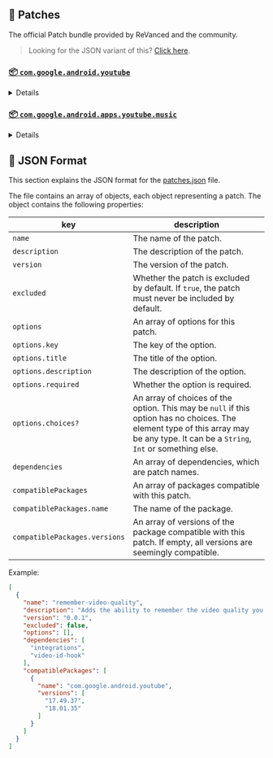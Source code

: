 ## 🧩 Patches

The official Patch bundle provided by ReVanced and the community.

> Looking for the JSON variant of this? [Click here](patches.json).

### [📦 `com.google.android.youtube`](https://play.google.com/store/apps/details?id=com.google.android.youtube)
<details>

| 💊 Patch | 📜 Description | 🏹 Target Version |
|:--------:|:--------------:|:-----------------:|
| `client-spoof` | Spoofs the YouTube client to prevent playback issues. | 18.01.35 |
| `custom-branding-icon-afn-blue` | Changes the YouTube launcher icon (Afn / Blue). | 18.01.35 |
| `custom-branding-icon-afn-red` | Changes the YouTube launcher icon (Afn / Red). | 18.01.35 |
| `custom-branding-icon-revancify` | Changes the YouTube launcher icon (Revancify). | 18.01.35 |
| `custom-branding-name` | Changes the YouTube launcher name to your choice (defaults to ReVanced Extended). | 18.01.35 |
| `custom-seekbar-color` | Change seekbar color in dark mode. | 18.01.35 |
| `custom-video-buffer` | Lets you change the buffers of videos. | 18.01.35 |
| `custom-video-speed` | Adds more video speed options. | 18.01.35 |
| `default-video-quality` | Adds ability to set default video quality settings. | 18.01.35 |
| `default-video-speed` | Adds ability to set default video speed settings. | 18.01.35 |
| `disable-haptic-feedback` | Disable haptic feedback when swiping. | 18.01.35 |
| `enable-external-browser` | Use an external browser to open the url. | 18.01.35 |
| `enable-minimized-playback` | Enables minimized and background playback. | 18.01.35 |
| `enable-old-layout` | Spoof the YouTube client version to use the old layout. | 18.01.35 |
| `enable-old-quality-layout` | Enables the original quality flyout menu. | 18.01.35 |
| `enable-open-links-directly` | Bypass URL redirects (youtube.com/redirect) when opening links in video descriptions. | 18.01.35 |
| `enable-seekbar-tapping` | Enables tap-to-seek on the seekbar of the video player. | 18.01.35 |
| `enable-tablet-miniplayer` | Enables the tablet mini player layout. | 18.01.35 |
| `enable-wide-searchbar` | Replaces the search icon with a wide search bar. This will hide the YouTube logo when active. | 18.01.35 |
| `force-premium-heading` | Forces premium heading on the home screen. | 18.01.35 |
| `header-switch` | Add switch to change header. | 18.01.35 |
| `hide-auto-captions` | Hide captions from being automatically enabled. | 18.01.35 |
| `hide-auto-player-popup-panels` | Hide automatic popup panels (playlist or live chat) on video player. | 18.01.35 |
| `hide-autoplay-button` | Hides the autoplay button in the video player. | 18.01.35 |
| `hide-button-container` | Adds options to hide action buttons under a video. | 18.01.35 |
| `hide-cast-button` | Hides the cast button in the video player. | 18.01.35 |
| `hide-channel-watermark` | Hides creator's watermarks on videos. | 18.01.35 |
| `hide-comment-component` | Adds options to hide comment component under a video. | 18.01.35 |
| `hide-create-button` | Hides the create button in the navigation bar. | 18.01.35 |
| `hide-crowdfunding-box` | Hides the crowdfunding box between the player and video description. | 18.01.35 |
| `hide-email-address` | Hides the email address in the account switcher. | 18.01.35 |
| `hide-endscreen-cards` | Hides the suggested video cards at the end of a video in fullscreen. | 18.01.35 |
| `hide-endscreen-overlay` | Hide endscreen overlay on swipe controls. | 18.01.35 |
| `hide-filmstrip-overlay` | Hide flimstrip overlay on swipe controls. | 18.01.35 |
| `hide-flyout-panel` | Adds options to hide player settings flyout panel. | 18.01.35 |
| `hide-fullscreen-buttoncontainer` | Hides the button containers in fullscreen. | 18.01.35 |
| `hide-general-ads` | Hooks the method which parses the bytes into a ComponentContext to filter components. | 18.01.35 |
| `hide-info-cards` | Hides info-cards in videos. | 18.01.35 |
| `hide-mix-playlists` | Removes mix playlists from home feed and video player. | 18.01.35 |
| `hide-pip-notification` | Disable pip notification when you first launch pip mode. | 18.01.35 |
| `hide-player-captions-button` | Hides the captions button in the video player. | 18.01.35 |
| `hide-player-overlay-filter` | Hide the suggested actions bar inside the player. | 18.01.35 |
| `hide-shorts-button` | Hides the shorts button in the navigation bar. | 18.01.35 |
| `hide-shorts-component` | Hides other Shorts components. | 18.01.35 |
| `hide-startup-shorts-player` | Disables playing YouTube Shorts when launching YouTube. | 18.01.35 |
| `hide-stories` | Hides YouTube Stories shelf on the feed. | 18.01.35 |
| `hide-suggested-actions` | Hide the suggested actions bar inside the player. | 18.01.35 |
| `hide-time-and-seekbar` | Hides progress bar and time counter on videos. | 18.01.35 |
| `hide-video-ads` | Removes ads in the video player. | 18.01.35 |
| `layout-switch` | Tricks the dpi to use some tablet/phone layouts. | 18.01.35 |
| `materialyou` | Enables MaterialYou theme for Android 12+ | 18.01.35 |
| `microg-support` | Allows YouTube ReVanced to run without root and under a different package name with Vanced MicroG. | 18.01.35 |
| `optimize-resource` | Removes duplicate resources and adds missing translation files from YouTube. | 18.01.35 |
| `overlay-buttons` | Add overlay buttons for ReVanced Extended. | 18.01.35 |
| `remove-player-button-background` | Removes the background from the video player buttons. | 18.01.35 |
| `return-youtube-dislike` | Shows the dislike count of videos using the Return YouTube Dislike API. | 18.01.35 |
| `settings` | Applies mandatory patches to implement ReVanced settings into the application. | 18.01.35 |
| `sponsorblock` | Integrate SponsorBlock. | 18.01.35 |
| `swipe-controls` | Adds volume and brightness swipe controls. | 18.01.35 |
| `theme` | Applies a custom theme (default: amoled). | 18.01.35 |
| `translations` | Add Crowdin Translations | 18.01.35 |
</details>

### [📦 `com.google.android.apps.youtube.music`](https://play.google.com/store/apps/details?id=com.google.android.apps.youtube.music)
<details>

| 💊 Patch | 📜 Description | 🏹 Target Version |
|:--------:|:--------------:|:-----------------:|
| `background-play` | Enables playing music in the background. | all |
| `client-spoof-music` | Spoofs the YouTube Music client. | all |
| `custom-branding-music-red` | Changes the YouTube Music launcher icon to your choice (defaults to ReVanced Red). | all |
| `custom-branding-music-revancify` | Changes the YouTube Music launcher icon to your choice (Revancify). | all |
| `enable-black-navbar` | Sets the navigation bar color to black. | all |
| `enable-color-match-player` | Matches the fullscreen player color with the minimized one. | all |
| `enable-force-minimized-player` | Permanently keep player minimized even if another track is played. | all |
| `enable-force-shuffle` | Enable force shuffle even if another track is played. | all |
| `enable-opus-codec` | Enable opus codec when playing audio. | all |
| `enable-tablet-mode` | Enable landscape mode on phone. | all |
| `enable-zen-mode` | Adds a grey tint to the video player to reduce eye strain. | all |
| `exclusive-audio-playback` | Enables the option to play music without video. | all |
| `hide-compact-header` | Hides the music category bar at the top of the homepage. | all |
| `hide-get-premium` | Removes all "Get Premium" evidences from the avatar menu. | all |
| `hide-music-ads` | Removes ads in the music player. | all |
| `hide-music-cast-button` | Hides the cast button in the video player and header | all |
| `hide-taste-builder` | Removes the "Tell us which artists you like" card from the home screen. | all |
| `hide-upgrade-button` | Removes the upgrade tab from the pivot bar. | all |
| `minimized-playback-music` | Enables minimized playback on Kids music. | all |
| `music-microg-support` | Allows YouTube Music ReVanced to run without root and under a different package name. | all |
| `music-settings` | Adds settings for ReVanced to YouTube Music. | all |
| `optimize-resource-music` | Remove unnecessary resources. | all |
| `translations-music` | Add Crowdin Translations for YouTube Music | all |
</details>



## 📝 JSON Format

This section explains the JSON format for the [patches.json](patches.json) file.

The file contains an array of objects, each object representing a patch. The object contains the following properties:

| key                           | description                                                                                                                                                                           |
|-------------------------------|---------------------------------------------------------------------------------------------------------------------------------------------------------------------------------------|
| `name`                        | The name of the patch.                                                                                                                                                                |
| `description`                 | The description of the patch.                                                                                                                                                         |
| `version`                     | The version of the patch.                                                                                                                                                             |
| `excluded`                    | Whether the patch is excluded by default. If `true`, the patch must never be included by default.                                                                                     |
| `options`                     | An array of options for this patch.                                                                                                                                                   |
| `options.key`                 | The key of the option.                                                                                                                                                                |
| `options.title`               | The title of the option.                                                                                                                                                              |
| `options.description`         | The description of the option.                                                                                                                                                        |
| `options.required`            | Whether the option is required.                                                                                                                                                       |
| `options.choices?`            | An array of choices of the option. This may be `null` if this option has no choices. The element type of this array may be any type. It can be a `String`, `Int` or something else.   |
| `dependencies`                | An array of dependencies, which are patch names.                                                                                                                                      |
| `compatiblePackages`          | An array of packages compatible with this patch.                                                                                                                                      |
| `compatiblePackages.name`     | The name of the package.                                                                                                                                                              |
| `compatiblePackages.versions` | An array of versions of the package compatible with this patch. If empty, all versions are seemingly compatible.                                                                      |

Example:

```json
[
  {
    "name": "remember-video-quality",
    "description": "Adds the ability to remember the video quality you chose in the video quality flyout.",
    "version": "0.0.1",
    "excluded": false,
    "options": [],
    "dependencies": [
      "integrations",
      "video-id-hook"
    ],
    "compatiblePackages": [
      {
        "name": "com.google.android.youtube",
        "versions": [
          "17.49.37",
          "18.01.35"
        ]
      }
    ]
  }
]
```